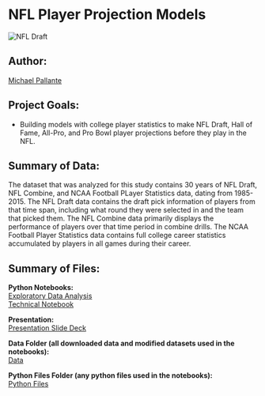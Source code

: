# NFL Player Projection Models

![NFL Draft](https://www.grandforksherald.com/incoming/article1056477.ece/alternates/BASE_LANDSCAPE/2490107%2B042916.s.ff_.wentznfldraft3.JPG)

## Author: 

[Michael Pallante](https://github.com/michaelpallante)

## Project Goals:

- Building models with college player statistics to make NFL Draft, Hall of Fame, All-Pro, and Pro Bowl player projections before they play in the NFL.

## Summary of Data:

The dataset that was analyzed for this study contains 30 years of NFL Draft, NFL Combine, and NCAA Football PLayer Statistics data, dating from 1985-2015. The NFL Draft data contains the draft pick information of players from that time span, including what round they were selected in and the team that picked them. The NFL Combine data primarily displays the performance of players over that time period in combine drills. The NCAA Football Player Statistics data contains full college career statistics accumulated by players in all games during their career.

## Summary of Files:

**Python Notebooks:**
<br>
[Exploratory Data Analysis](https://github.com/michaelpallante/nfl_draft_hof_allpro_probowl_models/blob/master/notebooks/nfl_player_projections_eda.ipynb)
<br>
[Technical Notebook](https://github.com/michaelpallante/nfl_draft_hof_allpro_probowl_models/blob/master/notebooks/nfl_player_projections_technical_notebook.ipynb)

**Presentation:**
<br>
[Presentation Slide Deck](https://github.com/michaelpallante/nfl_draft_hof_allpro_probowl_models/tree/master/presentation)

**Data Folder (all downloaded data and modified datasets used in the notebooks):**
<br>
[Data](https://github.com/michaelpallante/nfl_draft_hof_allpro_probowl_models/tree/master/data)

**Python Files Folder (any python files used in the notebooks):**
<br>
[Python Files](https://github.com/michaelpallante/nfl_draft_hof_allpro_probowl_models/tree/master/python_files)
